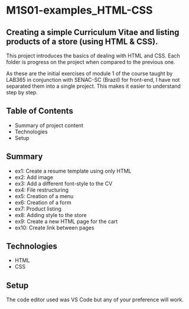 # M1S01-examples_HTML-CSS

## Creating a simple Curriculum Vitae and listing products of a store (using HTML & CSS).
This project introduces the basics of dealing with HTML and CSS. Each folder is progress on the project when compared to the previous one.

As these are the initial exercises of module 1 of the course taught by LAB365 in conjunction with SENAC-SC (Brazil) for front-end, I have not separated them into a single project. This makes it easier to understand step by step.

## Table of Contents
- Summary of project content
- Technologies
- Setup

## Summary
- ex1: Create a resume template using only HTML
- ex2: Add image
- ex3: Add a different font-style to the CV
- ex4: File restructuring 
- ex5: Creation of a menu
- ex6: Creation of a form
- ex7: Product listing
- ex8: Adding style to the store
- ex9: Create a new HTML page for the cart
- ex10: Create link between pages 

## Technologies
- HTML
- CSS

## Setup
The code editor used was VS Code but any of your preference will work.
